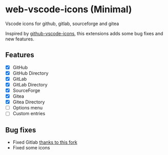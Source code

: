 # web-vscode-icons (Minimal)
Vscode icons for github, gitlab, sourceforge and gitea

Inspired by [github-vscode-icons](github-vscode-icons), this extensions adds some bug fixes and new features.

## Features

- [x] GitHub
- [x] GitHub Directory
- [x] GitLab
- [x] GitLab Directory
- [x] SourceForge
- [x] Gitea
- [x] Gitea Directory
- [ ] Options menu
- [ ] Custom entries

## Bug fixes
- Fixed Gitlab [thanks to this fork](https://github.com/jefersonla/github-vscode-icons)
- Fixed some icons